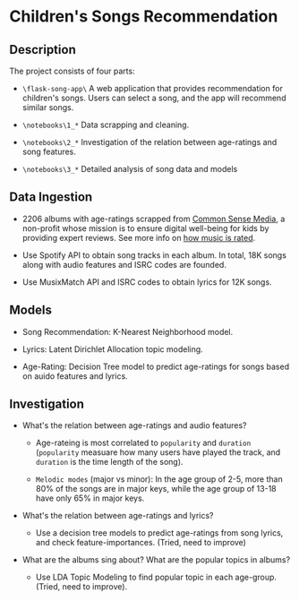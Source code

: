# Children's Songs Recommendation

## Description

The project consists of four parts:

- `\flask-song-app\` A web application that provides recommendation for children's songs. Users can select a song, and the app will recommend similar songs.

- `\notebooks\1_*` Data scrapping and cleaning. 
  
- `\notebooks\2_*` Investigation of the relation between age-ratings and song features.

- `\notebooks\3_*` Detailed analysis of song data and models

## Data Ingestion

- 2206 albums with age-ratings scrapped from [Common Sense Media](http://web.archive.org/web/20211024135317/https://www.commonsensemedia.org/music-reviews?sort=field_review_recommended_age&order=asc), a non-profit whose mission is to ensure digital well-being for kids by providing expert reviews. See more info on [how music is rated](http://web.archive.org/web/20220114100252/https://www.commonsensemedia.org/about-us/our-mission/about-our-ratings/music).

- Use Spotify API to obtain song tracks in each album. In total, 18K songs along with audio features and ISRC codes are founded.
  
- Use MusixMatch API and ISRC codes to obtain lyrics for 12K songs.

## Models

- Song Recommendation: K-Nearest Neighborhood model.
  
- Lyrics: Latent Dirichlet Allocation topic modeling.

- Age-Rating: Decision Tree model to predict age-ratings for songs based on auido features and lyrics.


## Investigation

- What's the relation between age-ratings and audio features?
  
  - Age-rateing is most correlated to `popularity` and `duration` (`popularity` measuare how many users have played the track, and `duration` is the time length of the song).

  - `Melodic modes` (major vs minor): In the age group of 2-5, more than 80% of the songs are in major keys, while the age group of 13-18 have only 65% in major keys.

- What's the relation between age-ratings and lyrics?

  - Use a decision tree models to predict age-ratings from song lyrics, and check feature-importances.  (Tried, need to improve)

- What are the albums sing about? What are the popular topics in albums?

  - Use LDA Topic Modeling to find popular topic in each age-group.     (Tried, need to improve).